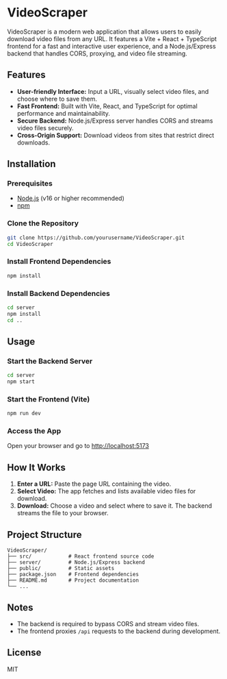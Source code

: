 # VideoScraper

VideoScraper is a modern web application that allows users to easily download video files from any URL. It features a Vite + React + TypeScript frontend for a fast and interactive user experience, and a Node.js/Express backend that handles CORS, proxying, and video file streaming.

## Features

- **User-friendly Interface:** Input a URL, visually select video files, and choose where to save them.
- **Fast Frontend:** Built with Vite, React, and TypeScript for optimal performance and maintainability.
- **Secure Backend:** Node.js/Express server handles CORS and streams video files securely.
- **Cross-Origin Support:** Download videos from sites that restrict direct downloads.

## Installation

### Prerequisites

- [Node.js](https://nodejs.org/) (v16 or higher recommended)
- [npm](https://www.npmjs.com/)

### Clone the Repository

```sh
git clone https://github.com/yourusername/VideoScraper.git
cd VideoScraper
```

### Install Frontend Dependencies

```sh
npm install
```

### Install Backend Dependencies

```sh
cd server
npm install
cd ..
```

## Usage

### Start the Backend Server

```sh
cd server
npm start
```

### Start the Frontend (Vite)

```sh
npm run dev
```

### Access the App

Open your browser and go to [http://localhost:5173](http://localhost:5173)

## How It Works

1. **Enter a URL:** Paste the page URL containing the video.
2. **Select Video:** The app fetches and lists available video files for download.
3. **Download:** Choose a video and select where to save it. The backend streams the file to your browser.

## Project Structure

```
VideoScraper/
├── src/            # React frontend source code
├── server/         # Node.js/Express backend
├── public/         # Static assets
├── package.json    # Frontend dependencies
├── README.md       # Project documentation
└── ...
```

## Notes

- The backend is required to bypass CORS and stream video files.
- The frontend proxies `/api` requests to the backend during development.

## License

MIT
